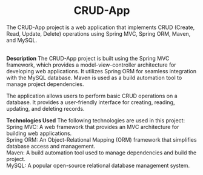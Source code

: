 <h1 align="center">CRUD-App</h1>
The CRUD-App project is a web application that implements CRUD (Create, Read, Update, Delete) operations using Spring MVC, Spring ORM, Maven, and MySQL.<br><br>

**Description**
The CRUD-App project is built using the Spring MVC framework, which provides a model-view-controller architecture for developing web applications. It utilizes Spring ORM for seamless integration with the MySQL database. Maven is used as a build automation tool to manage project dependencies.<br>

The application allows users to perform basic CRUD operations on a database. It provides a user-friendly interface for creating, reading, updating, and deleting records.<br>

**Technologies Used**
The following technologies are used in this project:<br>
  Spring MVC: A web framework that provides an MVC architecture for building web applications.<br>
  Spring ORM: An Object-Relational Mapping (ORM) framework that simplifies database access and management.<br>
  Maven: A build automation tool used to manage dependencies and build the project.<br>
  MySQL: A popular open-source relational database management system.<br>
